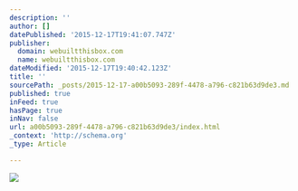 ```yaml
---
description: ''
author: []
datePublished: '2015-12-17T19:41:07.747Z'
publisher:
  domain: webuiltthisbox.com
  name: webuiltthisbox.com
dateModified: '2015-12-17T19:40:42.123Z'
title: ''
sourcePath: _posts/2015-12-17-a00b5093-289f-4478-a796-c821b63d9de3.md
published: true
inFeed: true
hasPage: true
inNav: false
url: a00b5093-289f-4478-a796-c821b63d9de3/index.html
_context: 'http://schema.org'
_type: Article

---
```

![](http://webuiltthisbox.com/wp-content/uploads/2015/11/Gregs-image.png)